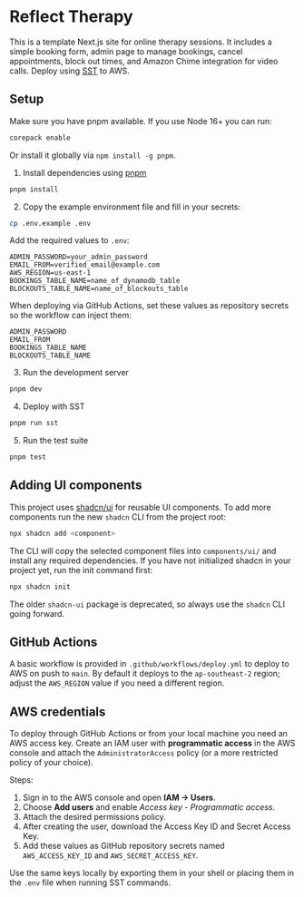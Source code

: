 # Reflect Therapy

This is a template Next.js site for online therapy sessions. It includes a simple booking form, admin page to manage bookings, cancel appointments, block out times, and Amazon Chime integration for video calls. Deploy using [SST](https://sst.dev) to AWS.

## Setup

Make sure you have pnpm available. If you use Node 16+ you can run:

```bash
corepack enable
```

Or install it globally via `npm install -g pnpm`.

1. Install dependencies using [pnpm](https://pnpm.io)

```bash
pnpm install
```

2. Copy the example environment file and fill in your secrets:

```bash
cp .env.example .env
```

Add the required values to `.env`:

```dotenv
ADMIN_PASSWORD=your_admin_password
EMAIL_FROM=verified_email@example.com
AWS_REGION=us-east-1
BOOKINGS_TABLE_NAME=name_of_dynamodb_table
BLOCKOUTS_TABLE_NAME=name_of_blockouts_table
```

When deploying via GitHub Actions, set these values as repository secrets so the workflow can inject them:

```
ADMIN_PASSWORD
EMAIL_FROM
BOOKINGS_TABLE_NAME
BLOCKOUTS_TABLE_NAME
```

3. Run the development server

```bash
pnpm dev
```

4. Deploy with SST

```bash
pnpm run sst
```

5. Run the test suite

```bash
pnpm test
```

## Adding UI components

This project uses [shadcn/ui](https://ui.shadcn.com) for reusable UI
components. To add more components run the new `shadcn` CLI from the
project root:

```bash
npx shadcn add <component>
```

The CLI will copy the selected component files into `components/ui/` and
install any required dependencies. If you have not initialized shadcn in
your project yet, run the init command first:

```bash
npx shadcn init
```

The older `shadcn-ui` package is deprecated, so always use the `shadcn`
CLI going forward.

## GitHub Actions

A basic workflow is provided in `.github/workflows/deploy.yml` to deploy to AWS on push to `main`.
By default it deploys to the `ap-southeast-2` region; adjust the `AWS_REGION` value if you need a different region.

## AWS credentials

To deploy through GitHub Actions or from your local machine you need an AWS access key.
Create an IAM user with **programmatic access** in the AWS console and attach the
`AdministratorAccess` policy (or a more restricted policy of your choice).

Steps:

1. Sign in to the AWS console and open **IAM → Users**.
2. Choose **Add users** and enable *Access key - Programmatic access*.
3. Attach the desired permissions policy.
4. After creating the user, download the Access Key ID and Secret Access Key.
5. Add these values as GitHub repository secrets named `AWS_ACCESS_KEY_ID` and `AWS_SECRET_ACCESS_KEY`.

Use the same keys locally by exporting them in your shell or placing them in the `.env` file when running SST commands.
